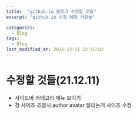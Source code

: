 ```yaml
---
title:  "github.io 블로그 수정할 것들"
excerpt: "github.io 수정 예정 사항들"

categories:
  - Blog
tags:
  - Blog
last_modified_at: 2021-12-11 22:15:02
---
```


# 수정할 것들(21.12.11)
 - 사이드바 카테고리 메뉴 보이기
 - 창 사이즈 조절시 author avatar 잘리는거 사이즈 수정

